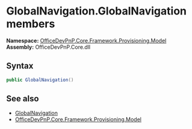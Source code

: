 # GlobalNavigation.GlobalNavigation members 
  

**Namespace:** [OfficeDevPnP.Core.Framework.Provisioning.Model](OfficeDevPnP.Core.Framework.Provisioning.Model.md)  
**Assembly:** OfficeDevPnP.Core.dll  
## Syntax
```C#
public GlobalNavigation()
```
## See also
- [GlobalNavigation](OfficeDevPnP.Core.Framework.Provisioning.Model.GlobalNavigation.md)
- [OfficeDevPnP.Core.Framework.Provisioning.Model](OfficeDevPnP.Core.Framework.Provisioning.Model.md)
